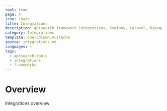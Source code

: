 ```yaml
---
root: true
page: 4
icon: chain
title: Integrations
description: Apisearch framework integrations, Symfony, Laravel, Django, etc.
category: Integrations
template: one-column.mustache
source: integrations.md
languages: ~
tags:
  - apisearch-tools
  - integrations
  - frameworks
---
```


# Overview

Integrations overview